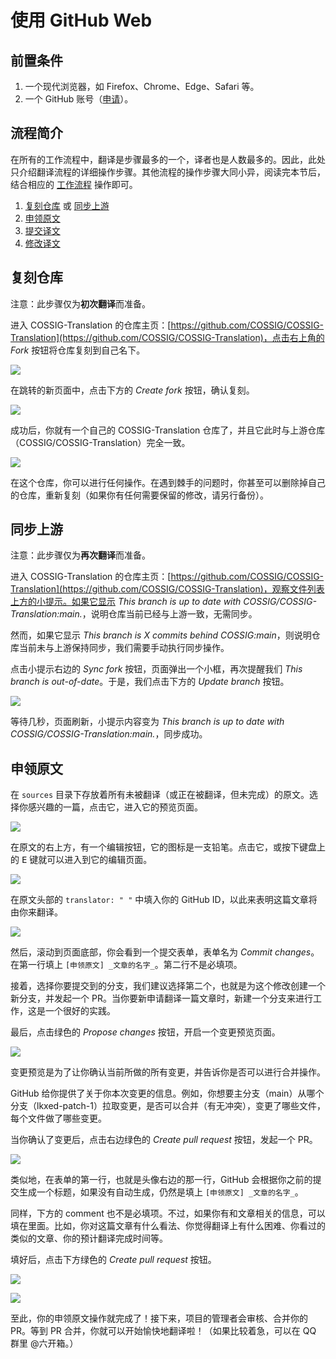 # 使用 GitHub Web

## 前置条件

1. 一个现代浏览器，如 Firefox、Chrome、Edge、Safari 等。
2. 一个 GitHub 账号（[申请](https://github.com/signup)）。

## 流程简介

在所有的工作流程中，翻译是步骤最多的一个，译者也是人数最多的。因此，此处只介绍翻译流程的详细操作步骤。其他流程的操作步骤大同小异，阅读完本节后，结合相应的 [工作流程](../index.md#工作流程) 操作即可。

1. [复刻仓库](#复刻仓库) 或 [同步上游](#同步上游)
2. [申领原文](#申领原文)
3. [提交译文](#提交译文)
4. [修改译文](#修改译文)

## 复刻仓库

注意：此步骤仅为**初次翻译**而准备。

进入 COSSIG-Translation 的仓库主页：[https://github.com/COSSIG/COSSIG-Translation](https://github.com/COSSIG/COSSIG-Translation)，点击右上角的 _Fork_ 按钮将仓库复刻到自己名下。

![](../assets/images/fork-web.jpg)

在跳转的新页面中，点击下方的 _Create fork_ 按钮，确认复刻。

![](../assets/images/create-fork-web.jpg)

成功后，你就有一个自己的 COSSIG-Translation 仓库了，并且它此时与上游仓库（COSSIG/COSSIG-Translation）完全一致。

![](../assets/images/created-fork-web.jpg)

在这个仓库，你可以进行任何操作。在遇到棘手的问题时，你甚至可以删除掉自己的仓库，重新复刻（如果你有任何需要保留的修改，请另行备份）。

## 同步上游

注意：此步骤仅为**再次翻译**而准备。

进入 COSSIG-Translation 的仓库主页：[https://github.com/COSSIG/COSSIG-Translation](https://github.com/COSSIG/COSSIG-Translation)，观察文件列表上方的小提示。如果它显示 _This branch is up to date with COSSIG/COSSIG-Translation:main._，说明仓库当前已经与上游一致，无需同步。

然而，如果它显示 _This branch is X commits behind COSSIG:main_，则说明仓库当前未与上游保持同步，我们需要手动执行同步操作。

点击小提示右边的 _Sync fork_ 按钮，页面弹出一个小框，再次提醒我们 _This branch is out-of-date_。于是，我们点击下方的 _Update branch_ 按钮。

![](../assets/images/sync-fork-web.jpg)

等待几秒，页面刷新，小提示内容变为 _This branch is up to date with COSSIG/COSSIG-Translation:main._，同步成功。

## 申领原文

在 `sources` 目录下存放着所有未被翻译（或正在被翻译，但未完成）的原文。选择你感兴趣的一篇，点击它，进入它的预览页面。

![](../assets/images/request-sources.jpg)

在原文的右上方，有一个编辑按钮，它的图标是一支铅笔。点击它，或按下键盘上的 <kbd>E</kbd> 键就可以进入到它的编辑页面。

![](../assets/images/edit-button.jpg)

在原文头部的 `translator: " "` 中填入你的 GitHub ID，以此来表明这篇文章将由你来翻译。

![](../assets/images/request-translator.jpg)

然后，滚动到页面底部，你会看到一个提交表单，表单名为 _Commit changes_。在第一行填上 `[申领原文] _文章的名字_`。第二行不是必填项。

接着，选择你要提交到的分支，我们建议选择第二个，也就是为这个修改创建一个新分支，并发起一个 PR。当你要新申请翻译一篇文章时，新建一个分支来进行工作，这是一个很好的实践。

最后，点击绿色的 _Propose changes_ 按钮，开启一个变更预览页面。

![](../assets/images/request-propose-changes.jpg)

变更预览是为了让你确认当前所做的所有变更，并告诉你是否可以进行合并操作。

GitHub 给你提供了关于你本次变更的信息。例如，你想要主分支（main）从哪个分支（lkxed-patch-1）拉取变更，是否可以合并（有无冲突），变更了哪些文件，每个文件做了哪些变更。

当你确认了变更后，点击右边绿色的 _Create pull request_ 按钮，发起一个 PR。

![](../assets/images/request-comparing-changes.jpg)

类似地，在表单的第一行，也就是头像右边的那一行，GitHub 会根据你之前的提交生成一个标题，如果没有自动生成，仍然是填上 `[申领原文] _文章的名字_`。

同样，下方的 comment 也不是必填项。不过，如果你有和文章相关的信息，可以填在里面。比如，你对这篇文章有什么看法、你觉得翻译上有什么困难、你看过的类似的文章、你的预计翻译完成时间等。

填好后，点击下方绿色的 _Create pull request_ 按钮。

![](../assets/images/request-open-pr.jpg)

![](../assets/images/request-opened-pr.jpg)

至此，你的申领原文操作就完成了！接下来，项目的管理者会审核、合并你的 PR。等到 PR 合并，你就可以开始愉快地翻译啦！（如果比较着急，可以在 QQ 群里 @六开箱。）
